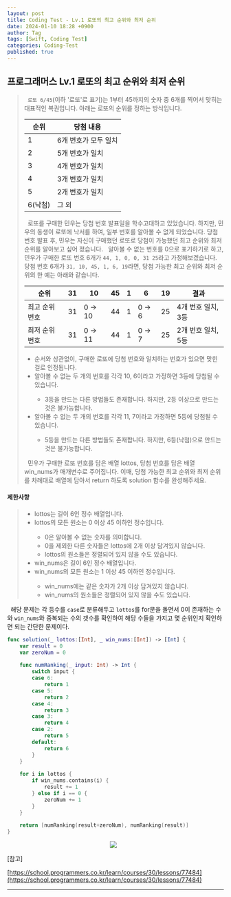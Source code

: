 ```yaml
---
layout: post
title: Coding Test - Lv.1 로또의 최고 순위와 최저 순위
date: 2024-01-10 18:28 +0900
author: Tag
tags: [Swift, Coding Test]
categories: Coding-Test
published: true
---
```

<h2> 프로그래머스 Lv.1 로또의 최고 순위와 최저 순위 </h2>

<blockquote>
&nbsp; <code>로또 6/45</code>(이하 '로또'로 표기)는 1부터 45까지의 숫자 중 6개를 찍어서 맞히는 대표적인 복권입니다. 아래는 로또의 순위를 정하는 방식입니다. </br>

<table>
    <thead>
        <tr>
            <th>순위</th>
            <th>당첨 내용</th>
        </tr>
    </thead>
    <tbody>
        <tr>    
            <td>1</td>
            <td>6개 번호가 모두 일치</td>
        </tr>
        <tr>
            <td>2</td>
            <td>5개 번호가 일치</td>
        </tr>
        <tr>
            <td>3</td>
            <td>4개 번호가 일치</td>
        </tr>
        <tr>
            <td>4</td>
            <td>3개 번호가 일치</td>
        </tr>
        <tr>
            <td>5</td>
            <td>2개 번호가 일치</td>
        </tr>
        <tr>
            <td>6(낙첨)</td>
            <td>그 외</td>
        </tr>
    </tbody>
</table>

&nbsp; 로또를 구매한 민우는 당첨 번호 발표일을 학수고대하고 있었습니다. 하지만, 민우의 동생이 로또에 낙서를 하여, 일부 번호를 알아볼 수 없게 되었습니다. 당첨 번호 발표 후, 민우는 자신이 구매했던 로또로 당첨이 가능했던 최고 순위와 최저 순위를 알아보고 싶어 졌습니다.
&nbsp; 알아볼 수 없는 번호를 0으로 표기하기로 하고, 민우가 구매한 로또 번호 6개가 `44, 1, 0, 0, 31 25`라고 가정해보겠습니다. 당첨 번호 6개가 `31, 10, 45, 1, 6, 19`라면, 당첨 가능한 최고 순위와 최저 순위의 한 예는 아래와 같습니다.

<table>
    <thead>
        <tr>
            <th>순위</th>
            <th>31</th>
            <th>10</th>
            <th>45</th>
            <th>1</th>
            <th>6</th>
            <th>19</th>
            <th>결과</th>
        </tr>
    </thead>
    <tbody>
        <tr>
            <td>최고 순위 번호</td>
            <td>31</td>
            <td>0 -> 10</td>
            <td>44</td>
            <td>1</td>
            <td>0 -> 6</td>
            <td>25</td>
            <td>4개 번호 일치, 3등</td>
        </tr>
        <tr>
            <td>최저 순위 번호</td>
            <td>31</td>
            <td>0 -> 11</td>
            <td>44</td>
            <td>1</td>
            <td>0 -> 7</td>
            <td>25</td>
            <td>2개 번호 일치, 5등</td>
        </tr>
    </tbody>
</table>

<ul>
    <li> 순서와 상관없이, 구매한 로또에 당첨 번호와 일치하는 번호가 있으면 맞힌 걸로 인정됩니다. </li>
    <li> 알아볼 수 없는 두 개의 번호를 각각 10, 6이라고 가정하면 3등에 당첨될 수 있습니다. </li>
    <ul>
        <li> 3등을 만드는 다른 방법들도 존재합니다. 하지만, 2등 이상으로 만드는 것은 불가능합니다. </li>
    </ul>
    <li> 알아볼 수 없는 두 개의 번호를 각각 11, 7이라고 가정하면 5등에 당첨될 수 있습니다. </li>
    <ul>
        <li> 5등을 만드는 다른 방법들도 존재합니다. 하지만, 6등(낙첨)으로 만드는 것은 불가능합니다. </li>
    </ul>
</ul>
&nbsp; 민우가 구매한 로또 번호를 담은 배열 lottos, 당첨 번호를 담은 배열 win_nums가 매개변수로 주어집니다. 이때, 당첨 가능한 최고 순위와 최저 순위를 차례대로 배열에 담아서 return 하도록 solution 함수를 완성해주세요.
</blockquote>

<h4> 제한사항 </h4>

<blockquote>
<ul>
    <li> lottos는 길이 6인 정수 배열입니다. </li>
    <li> lottos의 모든 원소는 0 이상 45 이하인 정수입니다. </li>
    <ul>
        <li> 0은 알아볼 수 없는 숫자를 의미합니다. </li>
        <li> 0을 제외한 다른 숫자들은 lottos에 2개 이상 담겨있지 않습니다. </li>
        <li> lottos의 원소들은 정렬되어 있지 않을 수도 있습니다. </li>
    </ul>
    <li> win_nums은 길이 6인 정수 배열입니다. </li>
    <li> win_nums의 모든 원소는 1 이상 45 이하인 정수입니다. </li>
    <ul>
        <li> win_nums에는 같은 숫자가 2개 이상 담겨있지 않습니다. </li>
        <li> win_nums의 원소들은 정렬되어 있지 않을 수도 있습니다. </li>
    </ul>
</ul>
</blockquote>

&nbsp; 해당 문제는 각 등수를 `case`로 분류해두고 `lottos`를 for문을 돌면서 0이 존재하는 수와 `win_nums`와 중복되는 수의 갯수를 확인하여 해당 수들을 가지고 몇 순위인지 확인하면 되는 간단한 문제이다.

```swift
func solution(_ lottos:[Int], _ win_nums:[Int]) -> [Int] {
    var result = 0
    var zeroNum = 0
    
    func numRanking(_ input: Int) -> Int {
        switch input {
        case 6:
            return 1
        case 5:
            return 2
        case 4:
            return 3
        case 3:
            return 4
        case 2:
            return 5
        default:
            return 6
        }
    }
    
    for i in lottos {
        if win_nums.contains(i) {
            result += 1
        } else if i == 0 {
            zeroNum += 1
        }
    }
    
    return [numRanking(result+zeroNum), numRanking(result)]
}
```

<div style="display: flex; justify-content: center; align-items: center;">
  <img src="https://drive.google.com/uc?export=view&id=1-BAdsq3ApQQqtX4DdxBSava4tub_rYnW" style="margin-right: 10px;">
</div>

[참고]

[https://school.programmers.co.kr/learn/courses/30/lessons/77484](https://school.programmers.co.kr/learn/courses/30/lessons/77484)

-----
